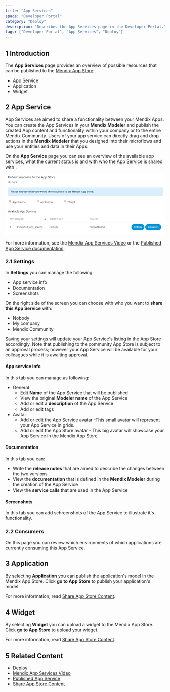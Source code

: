 ```yaml
---
title: "App Services"
space: "Developer Portal"
category: "Deploy"
description: "Describes the App Services page in the Developer Portal."
tags: ["Developer Portal", "App Services", "Deploy"]
---
```


## 1 Introduction

The **App Services** page provides an overview of possible resources that can be published to the [Mendix App Store](https://appstore.home.mendix.com/):

*   App Service
*   Application
*   Widget

## 2 App Service

App Services are aimed to share a functionality between your Mendix Apps. You can create the App Services in your **Mendix Modeler** and publish the created App content and functionality within your company or to the entire Mendix Community. Users of your app service can directly drag and drop actions in the **Mendix Modeler** that you designed into their microflows and use your entities and data in their Apps. 

On the **App Service** page you can see an overview of the available app services, what the current status is and with who the App Service is shared with .

![](attachments/publish-appservice.jpg)

For more information, see the [Mendix App Services Video](https://www.mendix.com/videos/mendix-app-services-putting-work-projects-pieter-van-balen-mendix-developer/) or the [Published App Service documentation](/refguide/published-app-services).

### 2.1 Settings

In **Settings** you can manage the following:

*   App service info
*   Documentation
*   Screenshots

On the right side of the screen you can choose with who you want to **share this App Service** with:

*   Nobody
*   My company
*   Mendix Community

Saving your settings will update your App Service's listing in the App Store accordingly. Note that publishing to the community App Store is subject to an approval process; however your App Service will be available for your colleagues while it is awaiting approval.

#### App service info

In this tab you can manage as following:

*   General
    *   Edit **Name** of the App Service that will be published
    *   View the original **Modeler name** of the App Service
    *   Add or edit a **description** of the App Service
    *   Add or edit tags
*   Avatar
    *   Add or edit the App Service avatar -This small avatar will represent your App Service in grids.
    *   Add or edit the App Store avatar - This big avatar will showcase your App Service in the Mendix App Store.

#### Documentation

In this tab you can:

*   Write the **release notes** that are aimed to describe the changes between the two versions
*   View the **documentation** that is defined in the **Mendix Modeler** during the creation of the App Service
*   View the **service calls** that are used in the App Service

#### Screenshots

In this tab you can add schreenshots of the App Service to illustrate it's functionality. 

### 2.2 Consumers

On this page you can review which environments of which applications are currently consuming this App Service. 

## 3 Application

By selecting **Application** you can publish the application's model in the Mendix App Store.
Click **go to App Store** to publish your application's model.

For more information, read [Share App Store Content](/community/app-store/share-app-store-content).

## 4 Widget

By selecting **Widget** you can upload a widget to the Mendix App Store.
Click **go to App Store** to upload your widget.

For more information, read [Share App Store Content](/community/app-store/share-app-store-content).

## 5 Related Content

*   [Deploy](/developerportal/deploy)
*   [Mendix App Services Video](https://www.mendix.com/videos/mendix-app-services-putting-work-projects-pieter-van-balen-mendix-developer/)
*   [Published App Service](/refguide/published-app-services)
*   [Share App Store Content](/community/app-store/share-app-store-content)
